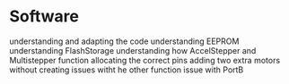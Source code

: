 # Software

understanding and adapting the code
understanding EEPROM
understanding FlashStorage
understanding how AccelStepper and Multistepper function
allocating the correct pins
adding two extra motors without creating issues witht he other function
issue with PortB
